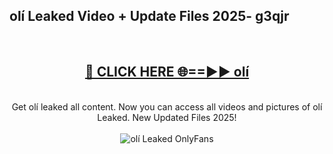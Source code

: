 <h2>olí Leaked Video + Update Files 2025- g3qjr</h2>
<br>
<div align="center">
<h2><a href="https://libra.edu.pl?olí" rel="nofollow">🔴 CLICK HERE 🌐==►► olí</a></h2>
<br>
Get olí leaked all content. Now you can access all videos and pictures of olí Leaked. New Updated Files 2025!
<br>
<br>
<a href="https://libra.edu.pl?olí" rel="nofollow" data-target="animated-image.originalLink"><img src="https://i.ibb.co.com/WyWwxjT/player-gif2.gif" alt="olí Leaked OnlyFans" style="max-width: 100%; display: inline-block;" data-target="animated-image.originalImage"></a>
</div>
<br>